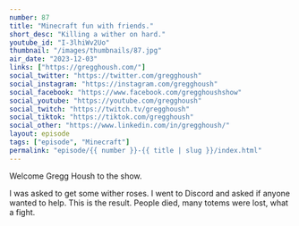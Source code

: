 ```yaml
---
number: 87
title: "Minecraft fun with friends."
short_desc: "Killing a wither on hard."
youtube_id: "I-3lhiWv2Uo"
thumbnail: "/images/thumbnails/87.jpg"
air_date: "2023-12-03"
links: ["https://gregghoush.com/"]
social_twitter: "https://twitter.com/gregghoush"
social_instagram: "https://instagram.com/gregghoush"
social_facebook: "https://www.facebook.com/gregghoushshow"
social_youtube: "https://youtube.com/gregghoush"
social_twitch: "https://twitch.tv/gregghoush"
social_tiktok: "https://tiktok.com/gregghoush"
social_other: "https://www.linkedin.com/in/gregghoush/"
layout: episode
tags: ["episode", "Minecraft"]
permalink: "episode/{{ number }}-{{ title | slug }}/index.html"
---
```


Welcome Gregg Housh to the show.

I was asked to get some wither roses. I went to Discord and asked if anyone wanted to help. This is the result. People died, many totems were lost, what a fight.
